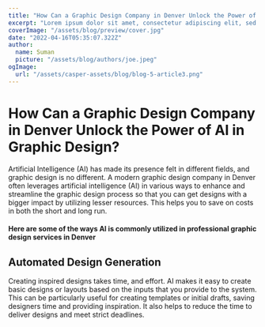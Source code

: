 ```yaml
---
title: "How Can a Graphic Design Company in Denver Unlock the Power of AI in Graphic Design?"
excerpt: "Lorem ipsum dolor sit amet, consectetur adipiscing elit, sed do eiusmod tempor incididunt ut labore et dolore magna aliqua. Praesent elementum facilisis leo vel fringilla est ullamcorper eget. At imperdiet dui accumsan sit amet nulla facilities morbi tempus."
coverImage: "/assets/blog/preview/cover.jpg"
date: "2022-04-16T05:35:07.322Z"
author:
  name: Suman
  picture: "/assets/blog/authors/joe.jpeg"
ogImage:
  url: "/assets/casper-assets/blog/blog-5-article3.png"
---
```

 # How Can a Graphic Design Company in Denver Unlock the Power of AI in Graphic Design?

Artificial Intelligence (AI) has made its presence felt in different fields, and graphic design is no different. A modern graphic design company in Denver often leverages artificial intelligence (AI) in various ways to enhance and streamline the graphic design process so that you can get designs with a bigger impact by utilizing lesser resources. This helps you to save on costs in both the short and long run.

####  Here are some of the ways AI is commonly utilized in professional graphic design services in Denver

## Automated Design Generation

Creating inspired designs takes time, and effort. AI makes it easy to create basic designs or layouts based on the inputs that you provide to the system. This can be particularly useful for creating templates or initial drafts, saving designers time and providing inspiration. It also helps to reduce the time to deliver designs and meet strict deadlines.
